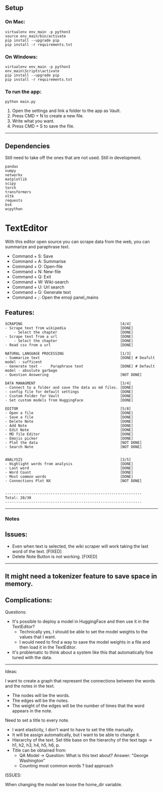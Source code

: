 ## Setup
### On Mac:
```
virtualenv env_main -p python3
source env_main/bin/activate
pip install --upgrade pip
pip install -r requirements.txt
```

### On Windows:
```
virtualenv env_main -p python3
env_main\Scripts\activate
pip install --upgrade pip
pip install -r requirements.txt
```

### To run the app:
```
python main.py 
```

1. Open the settings and link a folder to the app as Vault.
2. Press CMD + N to create a new file.
3. Write what you want.
4. Press CMD + S to save the file.

---
## Dependencies
Still need to take off the ones that are not used. Still in development.
```
pandas 
numpy
networkx 
matplotlib
scipy
torch
transformers
nltk
requests
bs4
wcpython
```
# TextEditor
With this editor open source you can scrape data from the web, you can summarize and paraphrase text.

- Command + S: Save
-  Command + A: Summarise
- Command + O: Open-file
- Command + N: New-file
- Command + Q: Exit
- Command + W: Wiki-search
- Command + U: Url search
- Command + G: Generate text
- Command + ;: Open the emoji panel_mains

Features:
---
    SCRAPING                                             [4/4]
    - Scrape text from wikipedia                         [DONE]
        - Select the chapter                             [DONE]
    - Scrape text from a url                             [DONE]
        - Select the chapter                             [DONE]
    - Read csv from a url                                [DONE]

    NATURAL LANGUAGE PROCESSING                          [1/3]
    - Summarize text                                     [DONE] # Deafult model - sufficent
    - Generate text -    Paraphrase text                 [DONE] # Default model - absolute garbage
    - Question Answering                                 [NOT DONE]

    DATA MANAGMENT                                       [3/4]
    - Connect to a folder and save the data as md files. [DONE]
    - config file for default settings                   [DONE]
    - Custom Folder for Vault                            [DONE]
    - Set custom models from HuggingFace                 [DONE] 

    EDITOR                                               [5/8]
    - Open a file                                        [DONE]
    - Save a file                                        [DONE]
    - Delete Note                                        [DONE]
    - Add Note                                           [DONE]
    - Edit Note                                          [DONE]
    - MD file Editor                                     [DONE]
    - Emojis picker                                      [DONE]
    - Plot the data                                      [NOT DONE] 
    - Search Note                                        [NOT DONE]


    ANALYSIS                                             [3/5]
    - Highlight words from analysis                      [DONE]
    - Last word                                          [DONE]
    - Word Count                                         [DONE]
    - Most common words                                  [DONE]
    - Connections Plot NX                                [NOT DONE]


    ---------------------------------------------------------------
    Total: 20/30    
    ---------------------------------------------------------------
---

### Notes
Issues:
---
- Even when text is selected, the wiki scraper will work taking the last word of the text. [FIXED]
- Delete Note Button is not working.                                                       [FIXED]
---
It might need a tokenizer feature to save space in memory.
---

Complications:
---

Questions:
- It's possible to deploy a model in HuggingFace and then use it in the TextEditor? 
   - Technically yes, I should be able to set the model weights to the values that I want.
    - I would need to find a way to save the model weights in a file and then load it in the TextEditor.
- It's problematic to think about a system like this that automatically fine tuned with the data.

---
Ideas: 

I want to create a graph that represent the connections between the words and the notes in the text.

- The nodes will be the words.
- The edges will be the notes.
- The weight of the edges will be the number of times that the word appears in the note.

Need to set a title to every note.
- I want elasticity, I don't want to have to set the title manually.
- It will be assign automatically, but I want to be able to change it.
- Hierarchy of the text. Set title base on the hierarchy of the text tags -> h1, h2, h3, h4, h5, h6, p.
- Title can be obtained from:
    - QA Model -> Question: What is this text about? Answer: "George Washington"
    - Counting most common words ? bad approach

ISSUES:

When changing the model we loose the home_dir variable.
